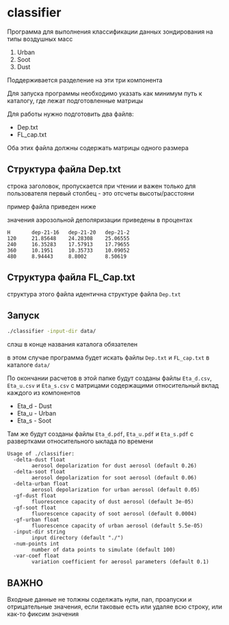 # classifier
Программа для выполнения классификации данных зондирования на типы воздушных масс

1. Urban
2. Soot
3. Dust

Поддерживается разделение на эти три компонента


Для запуска программы необходимо указать как минимум путь к каталогу, где лежат подготовленные матрицы

Для работы нужно подготовить два файлв:

* Dep.txt
* FL_cap.txt

Оба этих файла должны содержать матрицы одного размера

## Структура файла Dep.txt

строка заголовок, пропускается при чтении и важен только для пользователя
первый столбец - это отсчеты высоты/расстояни

пример файла приведен ниже

значения аэрозольной деполяризации приведены в процентах

```
H	    dep-21-16	dep-21-20	dep-21-2
120	    21.85648	24.28308	25.06555
240	    16.35283	17.57913	17.79655
360	    10.1951     10.35733	10.09052	
480	    8.94443	    8.8002	    8.50619	
```

## Структура файла FL_Cap.txt 
структура этого файла идентична структуре файла `Dep.txt`


## Запуск

```bash
./classifier -input-dir data/
```

слэш в конце  названия каталога обязателен

в этом случае программа будет искать файлы `Dep.txt` и `FL_cap.txt` в каталоге `data/`

По окончании расчетов в этой папке будут созданы файлы `Eta_d.csv`, `Eta_u.csv`  и `Eta_s.csv` с матрицами 
содержащими относительный вклад каждого из компонентов

* Eta_d - Dust
* Eta_u - Urban
* Eta_s - Soot

Там же будут созданы файлы `Eta_d.pdf`, `Eta_u.pdf`  и `Eta_s.pdf` с развертками относительного ыклада по времени


```
Usage of ./classifier:
  -delta-dust float
    	aerosol depolarization for dust aerosol (default 0.26)
  -delta-soot float
    	aerosol depolarization for soot aerosol (default 0.06)
  -delta-urban float
    	aerosol depolarization for urban aerosol (default 0.05)
  -gf-dust float
    	fluorescence capacity of dust aerosol (default 3e-05)
  -gf-soot float
    	fluorescence capacity of soot aerosol (default 0.0004)
  -gf-urban float
    	fluorescence capacity of urban aerosol (default 5.5e-05)
  -input-dir string
    	input directory (default "./")
  -num-points int
    	number of data points to simulate (default 100)
  -var-coef float
    	variation coefficient for aerosol parameters (default 0.1)
```

## ВАЖНО
Входные данные не толжны соделжать нули, nan, проапуски и отрицательные значения, если таковые есть
или удаляе всю строку, или как-то фиксим значения
